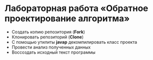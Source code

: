# Лабораторная работа «Обратное проектирование алгоритма»

- Создать копию репозитория (**Fork**)
- Клонировать репозиторий (**Clone**)
- С помощью утилиты **javap** декомпилировать класс проекта
- Провести анализ полученных данных
- Воссоздать исходный текст программы

